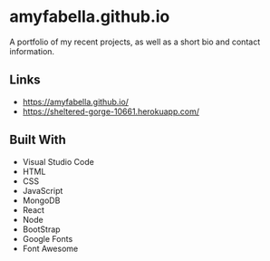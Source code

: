 # amyfabella.github.io
A portfolio of my recent projects, as well as a short bio and contact information.
## Links
* https://amyfabella.github.io/
* https://sheltered-gorge-10661.herokuapp.com/
## Built With
* Visual Studio Code
* HTML
* CSS
* JavaScript
* MongoDB
* React
* Node
* BootStrap
* Google Fonts
* Font Awesome

